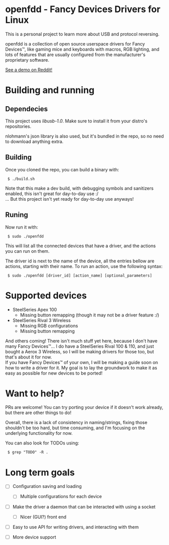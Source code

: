 # openfdd - Fancy Devices Drivers for Linux

This is a personal project to learn more about USB and protocol reversing.

openfdd is a collection of open source userspace drivers for Fancy Devices™,
like gaming mice and keyboards with macros, RGB lighting, and lots of 
features that are usually configured from the manufacturer's proprietary
software.

[See a demo on Reddit!](https://www.reddit.com/r/linux/comments/ts1u78/openfdd_a_userspace_driver_im_working_on_for/)

# Building and running

## Dependecies

This project uses *libusb-1.0*. Make sure to install it from your distro's
repositories.

nlohmann's json library is also used, but it's bundled in the repo, so no
need to download anything extra.

## Building

Once you cloned the repo, you can build a binary with:

```console
 $ ./build.sh
```

Note that this make a dev build, with debugging symbols and sanitizers
enabled, this isn't great for day-to-day use :/  
... But this project isn't yet ready for day-to-day use anyways!

## Runing

Now run it with:

```console
 $ sudo ./openfdd
```

This will list all the connected devices that have a driver, and the actions
you can run on them.

The driver id is next to the name of the device, all the entries bellow
are actions, starting with their name. To run an action, use the following
syntax:

```console
 $ sudo ./openfdd [driver_id] [action_name] [optional_parameters]
```

# Supported devices

* SteelSeries Apex 100
  * Missing button remapping (though it may not be a driver feature :/)
* SteelSeries Rival 3 Wireless
  * Missing RGB configurations
  * Missing button remapping

And others coming! There isn't much stuff yet here, because I don't have
many Fancy Devices™... I do have a SteelSeries Rival 100 & 110, and just
bought a Aerox 3 Wireless, so I will be making drivers for those too,
but that's about it for now.  
If you have Fancy Devices™ of your own, I will be making a guide soon
on how to write a driver for it. My goal is to lay the groundwork to make
it as easy as possible for new devices to be ported!

# Want to help?

PRs are welcome! You can try porting your device if it doesn't work already,
but there are other things to do!

Overall, there is a lack of consistency in naming/strings, fixing those
shouldn't be too hard, but time consuming, and I'm focusing on the underlying
functionality for now.

You can also look for TODOs using:

```console
 $ grep "TODO" -R .
```

# Long term goals

* [ ] Configuration saving and loading
  * [ ] Multiple configurations for each device
* [ ] Make the driver a daemon that can be interacted with using a socket
  * [ ] Nicer (GUI?) front end
* [ ] Easy to use API for writing drivers, and interacting with them
* [ ] More device support

